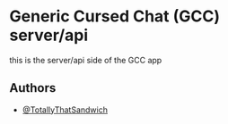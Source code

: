 
# Generic Cursed Chat (GCC) server/api

this is the server/api side of the GCC app


## Authors

- [@TotallyThatSandwich](https://github.com/TotallyThatSandwich)


